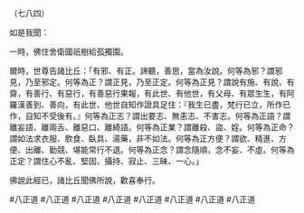 （七八四）

如是我聞：

一時，佛住舍衛國祇樹給孤獨園。

爾時，世尊告諸比丘：「有邪、有正。諦聽，善思，當為汝說。何等為邪？謂邪見，乃至邪定。何等為正？謂正見，乃至正定。何等為正見？謂說有施、有說、有齋，有善行、有惡行，有善惡行果報，有此世、有他世，有父母、有眾生生，有阿羅漢善到、善向，有此世、他世自知作證具足住：『我生已盡，梵行已立，所作已作，自知不受後有。』何等為正志？謂出要志、無恚志、不害志。何等為正語？謂離妄語、離兩舌、離惡口、離綺語。何等為正業？謂離殺、盜、婬。何等為正命？謂如法求衣服、飲食、臥具、湯藥，非不如法。何等為正方便？謂欲、精進、方便、出離、勤競、堪能常行不退。何等為正念？謂念隨順，念不妄、不虛。何等為正定？謂住心不亂、堅固、攝持、寂止、三昧、一心。」

佛說此經已，諸比丘聞佛所說，歡喜奉行。



#八正道
#八正道
#八正道
#八正道
#八正道
#八正道
#八正道
#八正道

